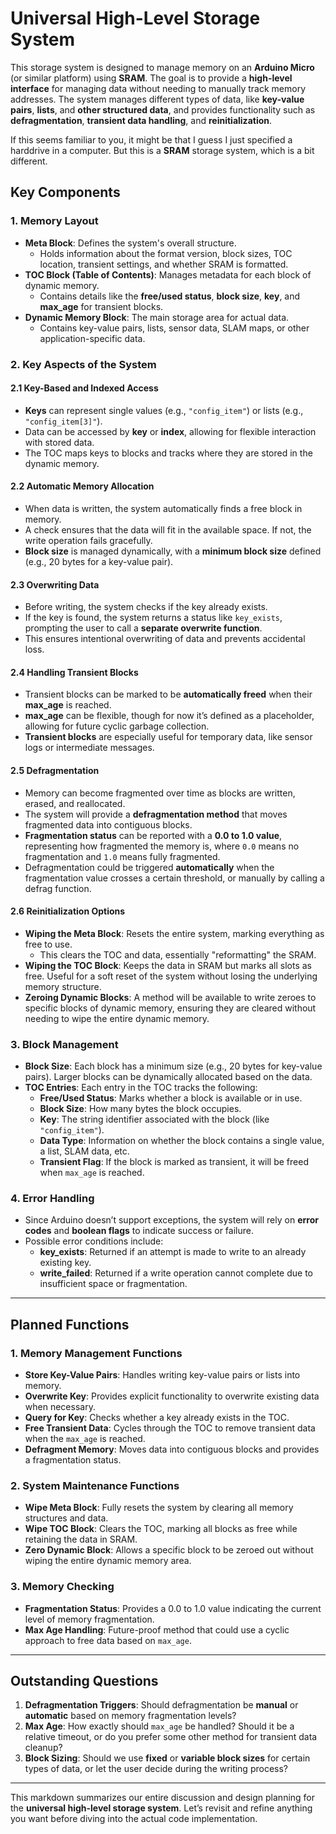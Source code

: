 # **Universal High-Level Storage System**

This storage system is designed to manage memory on an **Arduino Micro** (or similar platform) using **SRAM**. The goal is to provide a **high-level interface** for managing data without needing to manually track memory addresses. The system manages different types of data, like **key-value pairs**, **lists**, and **other structured data**, and provides functionality such as **defragmentation**, **transient data handling**, and **reinitialization**.

If this seems familiar to you, it might be that I guess I just specified a harddrive in a computer. But this is a **SRAM** storage system, which is a bit different.

## **Key Components**

### **1. Memory Layout**
- **Meta Block**: Defines the system's overall structure.
  - Holds information about the format version, block sizes, TOC location, transient settings, and whether SRAM is formatted.
- **TOC Block (Table of Contents)**: Manages metadata for each block of dynamic memory.
  - Contains details like the **free/used status**, **block size**, **key**, and **max_age** for transient blocks.
- **Dynamic Memory Block**: The main storage area for actual data.
  - Contains key-value pairs, lists, sensor data, SLAM maps, or other application-specific data.

### **2. Key Aspects of the System**

#### **2.1 Key-Based and Indexed Access**
- **Keys** can represent single values (e.g., `"config_item"`) or lists (e.g., `"config_item[3]"`).
- Data can be accessed by **key** or **index**, allowing for flexible interaction with stored data.
- The TOC maps keys to blocks and tracks where they are stored in the dynamic memory.

#### **2.2 Automatic Memory Allocation**
- When data is written, the system automatically finds a free block in memory.
- A check ensures that the data will fit in the available space. If not, the write operation fails gracefully.
- **Block size** is managed dynamically, with a **minimum block size** defined (e.g., 20 bytes for a key-value pair).

#### **2.3 Overwriting Data**
- Before writing, the system checks if the key already exists.
- If the key is found, the system returns a status like `key_exists`, prompting the user to call a **separate overwrite function**.
- This ensures intentional overwriting of data and prevents accidental loss.

#### **2.4 Handling Transient Blocks**
- Transient blocks can be marked to be **automatically freed** when their **max_age** is reached.
- **max_age** can be flexible, though for now it’s defined as a placeholder, allowing for future cyclic garbage collection.
- **Transient blocks** are especially useful for temporary data, like sensor logs or intermediate messages.

#### **2.5 Defragmentation**
- Memory can become fragmented over time as blocks are written, erased, and reallocated.
- The system will provide a **defragmentation method** that moves fragmented data into contiguous blocks.
- **Fragmentation status** can be reported with a **0.0 to 1.0 value**, representing how fragmented the memory is, where `0.0` means no fragmentation and `1.0` means fully fragmented.
- Defragmentation could be triggered **automatically** when the fragmentation value crosses a certain threshold, or manually by calling a defrag function.

#### **2.6 Reinitialization Options**
- **Wiping the Meta Block**: Resets the entire system, marking everything as free to use.
  - This clears the TOC and data, essentially "reformatting" the SRAM.
- **Wiping the TOC Block**: Keeps the data in SRAM but marks all slots as free. Useful for a soft reset of the system without losing the underlying memory structure.
- **Zeroing Dynamic Blocks**: A method will be available to write zeroes to specific blocks of dynamic memory, ensuring they are cleared without needing to wipe the entire dynamic memory.

### **3. Block Management**
- **Block Size**: Each block has a minimum size (e.g., 20 bytes for key-value pairs). Larger blocks can be dynamically allocated based on the data.
- **TOC Entries**: Each entry in the TOC tracks the following:
  - **Free/Used Status**: Marks whether a block is available or in use.
  - **Block Size**: How many bytes the block occupies.
  - **Key**: The string identifier associated with the block (like `"config_item"`).
  - **Data Type**: Information on whether the block contains a single value, a list, SLAM data, etc.
  - **Transient Flag**: If the block is marked as transient, it will be freed when `max_age` is reached.

### **4. Error Handling**
- Since Arduino doesn’t support exceptions, the system will rely on **error codes** and **boolean flags** to indicate success or failure.
- Possible error conditions include:
  - **key_exists**: Returned if an attempt is made to write to an already existing key.
  - **write_failed**: Returned if a write operation cannot complete due to insufficient space or fragmentation.

---

## **Planned Functions**

### **1. Memory Management Functions**
- **Store Key-Value Pairs**: Handles writing key-value pairs or lists into memory.
- **Overwrite Key**: Provides explicit functionality to overwrite existing data when necessary.
- **Query for Key**: Checks whether a key already exists in the TOC.
- **Free Transient Data**: Cycles through the TOC to remove transient data when the `max_age` is reached.
- **Defragment Memory**: Moves data into contiguous blocks and provides a fragmentation status.

### **2. System Maintenance Functions**
- **Wipe Meta Block**: Fully resets the system by clearing all memory structures and data.
- **Wipe TOC Block**: Clears the TOC, marking all blocks as free while retaining the data in SRAM.
- **Zero Dynamic Block**: Allows a specific block to be zeroed out without wiping the entire dynamic memory area.

### **3. Memory Checking**
- **Fragmentation Status**: Provides a 0.0 to 1.0 value indicating the current level of memory fragmentation.
- **Max Age Handling**: Future-proof method that could use a cyclic approach to free data based on `max_age`.

---

## **Outstanding Questions**
1. **Defragmentation Triggers**: Should defragmentation be **manual** or **automatic** based on memory fragmentation levels?
2. **Max Age**: How exactly should `max_age` be handled? Should it be a relative timeout, or do you prefer some other method for transient data cleanup?
3. **Block Sizing**: Should we use **fixed** or **variable block sizes** for certain types of data, or let the user decide during the writing process?

---

This markdown summarizes our entire discussion and design planning for the **universal high-level storage system**. Let’s revisit and refine anything you want before diving into the actual code implementation.
